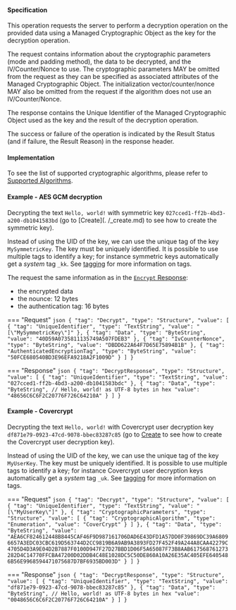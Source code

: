 #### Specification

This operation requests the server to perform a decryption operation on the provided data using a Managed Cryptographic
Object as the key for the decryption operation.

The request contains information about the cryptographic parameters (mode and padding method), the data to be decrypted,
and the IV/Counter/Nonce to use. The cryptographic parameters MAY be omitted from the request as they can be specified
as associated attributes of the Managed Cryptographic Object. The initialization vector/counter/nonce MAY also be
omitted from the request if the algorithm does not use an IV/Counter/Nonce.

The response contains the Unique Identifier of the Managed Cryptographic Object used as the key and the result of the
decryption operation.

The success or failure of the operation is indicated by the Result Status (and if failure, the Result Reason) in the
response header.

#### Implementation

To see the list of supported cryptographic algorithms, please refer to [Supported Algorithms](./algorithms.md).

#### Example - AES GCM decryption

Decrypting the text `Hello, world!` with symmetric key `027cced1-ff2b-4bd3-a200-db1041583bd` (go to [Create](.
/_create.md) to see how to create the symmetric key).

Instead of using the UID of the key, we can use the unique tag of the key `MySymmetricKey`. The key must be uniquely 
identified. It is possible to use multiple tags to identify a key; for instance symmetric keys automatically get a 
*system* tag `_kk`. See [tagging](./tagging.md) for more information on tags.

The request the same information as in the [`Encrypt` Response](./_encrypt.md):

 - the encrypted data 
 - the nounce: 12 bytes
 - the authentication tag: 16 bytes

=== "Request"
    ```json
    {
      "tag": "Decrypt",
      "type": "Structure",
      "value": [
        {
          "tag": "UniqueIdentifier",
          "type": "TextString",
          "value": "[\"MySymmetricKey\"]"
        },
        {
          "tag": "Data",
          "type": "ByteString",
          "value": "40D59A0735811135749A507FDEB3"
        },
        {
          "tag": "IvCounterNonce",
          "type": "ByteString",
          "value": "DBDD622A64F7D65E75894B1B"
        },
        {
          "tag": "AuthenticatedEncryptionTag",
          "type": "ByteString",
          "value": "50FCE680540BD3E96EFA9218A2F1009D"
        }
      ]
    }  
    ```

=== "Response"
    ```json
    {
      "tag": "DecryptResponse",
      "type": "Structure",
      "value": [
        {
          "tag": "UniqueIdentifier",
          "type": "TextString",
          "value": "027cced1-ff2b-4bd3-a200-db1041583bdc"
        },
        {
          "tag": "Data",
          "type": "ByteString",
          // Hello, world! as UTF-8 bytes in hex
          "value": "48656C6C6F2C20776F726C64210A"
        }
      ]
    }   
    ```

#### Example - Covercrypt

Decrypting the text `Hello, world!` with Covercrypt user decryption key `df871e79-0923-47cd-9078-bbec83287c85` (go 
to [Create](./_create.md) to see how to create the Covercrypt user decryption key).

Instead of using the UID of the key, we can use the unique tag of the key `MyUserKey`. The key must be uniquely
identified. It is possible to use multiple tags to identify a key; for instance Covercrypt user decryption keys 
automatically get a *system* tag `_uk`. See [tagging](./tagging.md) for more information on tags.

=== "Request"
    ```json
    {
      "tag": "Decrypt",
      "type": "Structure",
      "value": [
        {
          "tag": "UniqueIdentifier",
          "type": "TextString",
          "value": "[\"MyUserKey\"]"
        },
        {
          "tag": "CryptographicParameters",
          "type": "Structure",
          "value": [
            {
              "tag": "CryptographicAlgorithm",
              "type": "Enumeration",
              "value": "CoverCrypt"
            }
          ]
        },
        {
          "tag": "Data",
          "type": "ByteString",
          "value": "AEA6CF824612448B8445CAF46F9D987161706DAD6E43DFD1A57DD0F39869DC39A68096657A3EDC03CBC619D563744D2CC9819B6A9AB9A3893FD27F452F49A244A8CAA42279C4705D4D3A9E04D2B7887F0100D947F27D27BBD1D06F5A65087F73B8AAB617568761273282D4C14770FFCBA47200D02DDB4C48E1028DC5C50DE860A10A26E35AC405EFE6405486B56E9968594471075687D7BF6935BD003D"
        }
      ]
    }  
    ```

=== "Response"
    ```json
    {
      "tag": "DecryptResponse",
      "type": "Structure",
      "value": [
        {
          "tag": "UniqueIdentifier",
          "type": "TextString",
          "value": "df871e79-0923-47cd-9078-bbec83287c85"
        },
        {
          "tag": "Data",
          "type": "ByteString",
          // Hello, world! as UTF-8 bytes in hex
          "value": "0048656C6C6F2C20776F726C64210A"
        }
      ]
    }    
    ```